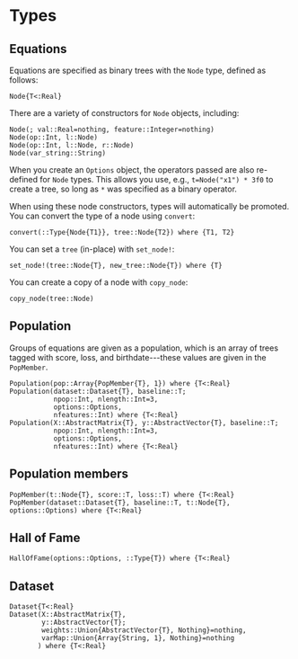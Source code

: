 # Types

## Equations

Equations are specified as binary trees with the `Node` type, defined
as follows:

```@docs
Node{T<:Real}
```

There are a variety of constructors for `Node` objects, including:

```@docs
Node(; val::Real=nothing, feature::Integer=nothing)
Node(op::Int, l::Node)
Node(op::Int, l::Node, r::Node)
Node(var_string::String)
```

When you create an `Options` object, the operators
passed are also re-defined for `Node` types.
This allows you use, e.g., `t=Node("x1") * 3f0` to create a tree, so long as
`*` was specified as a binary operator.

When using these node constructors, types will automatically be promoted.
You can convert the type of a node using `convert`:

```@docs
convert(::Type{Node{T1}}, tree::Node{T2}) where {T1, T2}
```

You can set a `tree` (in-place) with `set_node!`:

```@docs
set_node!(tree::Node{T}, new_tree::Node{T}) where {T}
```

You can create a copy of a node with `copy_node`:

```@docs
copy_node(tree::Node)
```

## Population

Groups of equations are given as a population, which is
an array of trees tagged with score, loss, and birthdate---these
values are given in the `PopMember`.

```@docs
Population(pop::Array{PopMember{T}, 1}) where {T<:Real}
Population(dataset::Dataset{T}, baseline::T;
           npop::Int, nlength::Int=3,
           options::Options,
           nfeatures::Int) where {T<:Real}
Population(X::AbstractMatrix{T}, y::AbstractVector{T}, baseline::T;
           npop::Int, nlength::Int=3,
           options::Options,
           nfeatures::Int) where {T<:Real}
```

## Population members

```@docs
PopMember(t::Node{T}, score::T, loss::T) where {T<:Real}
PopMember(dataset::Dataset{T}, baseline::T, t::Node{T}, options::Options) where {T<:Real}
```

## Hall of Fame

```@docs
HallOfFame(options::Options, ::Type{T}) where {T<:Real}
```

## Dataset

```@docs
Dataset{T<:Real}
Dataset(X::AbstractMatrix{T},
        y::AbstractVector{T};
        weights::Union{AbstractVector{T}, Nothing}=nothing,
        varMap::Union{Array{String, 1}, Nothing}=nothing
       ) where {T<:Real}
```
